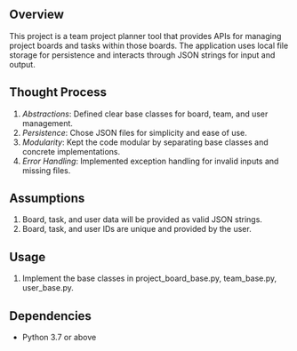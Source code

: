 
## Overview

This project is a team project planner tool that provides APIs for managing project boards and tasks within those boards. The application uses local file storage for persistence and interacts through JSON strings for input and output.

## Thought Process

1. *Abstractions*: Defined clear base classes for board, team, and user management.
2. *Persistence*: Chose JSON files for simplicity and ease of use.
3. *Modularity*: Kept the code modular by separating base classes and concrete implementations.
4. *Error Handling*: Implemented exception handling for invalid inputs and missing files.

## Assumptions

1. Board, task, and user data will be provided as valid JSON strings.
2. Board, task, and user IDs are unique and provided by the user.

## Usage

1. Implement the base classes in project_board_base.py, team_base.py, user_base.py.

## Dependencies

- Python 3.7 or above
